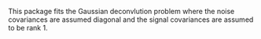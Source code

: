 
<!-- README.md is generated from README.Rmd. Please edit that file -->
This package fits the Gaussian deconvlution problem where the noise covariances are assumed diagonal and the signal covariances are assumed to be rank 1.
